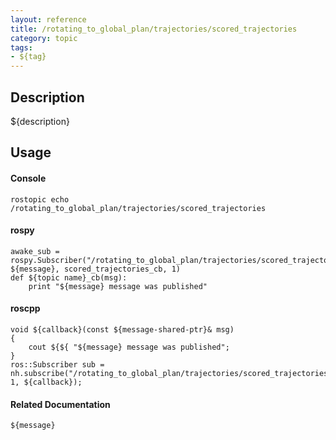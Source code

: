 ```yaml
---
layout: reference
title: /rotating_to_global_plan/trajectories/scored_trajectories
category: topic
tags: 
- ${tag}
---
```


## Description
${description}

## Usage
#### Console
```
rostopic echo /rotating_to_global_plan/trajectories/scored_trajectories
```

#### rospy
```
awake_sub = rospy.Subscriber("/rotating_to_global_plan/trajectories/scored_trajectories", ${message}, scored_trajectories_cb, 1)
def ${topic name}_cb(msg):
    print "${message} message was published"
```

#### roscpp
```
void ${callback}(const ${message-shared-ptr}& msg)
{
    cout ${${ "${message} message was published";
}
ros::Subscriber sub = nh.subscribe("/rotating_to_global_plan/trajectories/scored_trajectories", 1, ${callback});
```

#### Related Documentation
``${message}``  